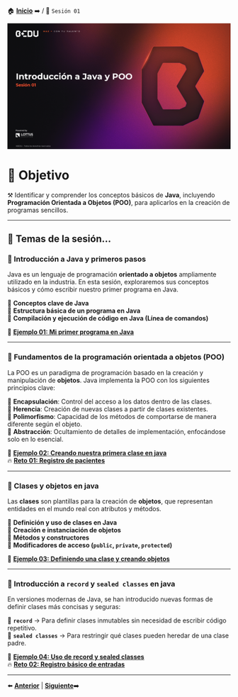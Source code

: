 🏠 [**Inicio**](../Readme.md) ➡️ / 📖 `Sesión 01`

<div align="center">
    <img src="Imagenes/S01.png" alt="Sesion_01">
</div>

# 🎯 Objetivo


⚒️ Identificar y comprender los conceptos básicos de **Java**, incluyendo **Programación Orientada a Objetos (POO)**, para aplicarlos en la creación de programas sencillos.

---

## 📂 Temas de la sesión...

### 📖 Introducción a Java y primeros pasos  
Java es un lenguaje de programación **orientado a objetos** ampliamente utilizado en la industria. En esta sesión, exploraremos sus conceptos básicos y cómo escribir nuestro primer programa en Java.  

🔹 **Conceptos clave de Java**  
🔹 **Estructura básica de un programa en Java**  
🔹 **Compilación y ejecución de código en Java (Línea de comandos)**  

📜 **[Ejemplo 01: Mi primer programa en Java](Ejemplo-01/Readme.md)**  

---

### 📖 Fundamentos de la programación orientada a objetos (POO)  
La POO es un paradigma de programación basado en la creación y manipulación de **objetos**. Java implementa la POO con los siguientes principios clave:  

🔹 **Encapsulación**: Control del acceso a los datos dentro de las clases.  
🔹 **Herencia**: Creación de nuevas clases a partir de clases existentes.  
🔹 **Polimorfismo**: Capacidad de los métodos de comportarse de manera diferente según el objeto.  
🔹 **Abstracción**: Ocultamiento de detalles de implementación, enfocándose solo en lo esencial.  

📜 **[Ejemplo 02: Creando nuestra primera clase en java](Ejemplo-02/Readme.md)**  
🔥 **[Reto 01: Registro de pacientes](Reto-01/Readme.md)**  

---

### 📖 Clases y objetos en java  
Las **clases** son plantillas para la creación de **objetos**, que representan entidades en el mundo real con atributos y métodos.

🔹 **Definición y uso de clases en Java**  
🔹 **Creación e instanciación de objetos**  
🔹 **Métodos y constructores**  
🔹 **Modificadores de acceso (`public`, `private`, `protected`)**  

📜 **[Ejemplo 03: Definiendo una clase y creando objetos](Ejemplo-03/Readme.md)**  

---

### 📖 Introducción a `record` y `sealed classes` en java
En versiones modernas de Java, se han introducido nuevas formas de definir clases más concisas y seguras:

🔹 **`record`** → Para definir clases inmutables sin necesidad de escribir código repetitivo.  
🔹 **`sealed classes`** → Para restringir qué clases pueden heredar de una clase padre.  

📜 **[Ejemplo 04: Uso de record y sealed classes](Ejemplo-04/Readme.md)**  
🔥 **[Reto 02: Registro básico de entradas](Reto-02/Readme.md)**  

---

⬅️ [**Anterior**](../Readme.md) | [**Siguiente**](../Sesion-02/Readme.md)➡️